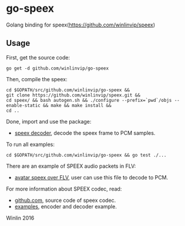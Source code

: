 # go-speex

Golang binding for speex(https://github.com/winlinvip/speex)

## Usage

First, get the source code:

```
go get -d github.com/winlinvip/go-speex
```

Then, compile the speex:

```
cd $GOPATH/src/github.com/winlinvip/go-speex &&
git clone https://github.com/winlinvip/speex.git &&
cd speex/ && bash autogen.sh && ./configure --prefix=`pwd`/objs --enable-static && make && make install &&
cd ..
```

Done, import and use the package:

* [speex decoder](dec/example_test.go), decode the speex frame to PCM samples.

To run all examples:

```
cd $GOPATH/src/github.com/winlinvip/go-speex && go test ./...
```

There are an example of SPEEX audio packets in FLV:

* [avatar speex over FLV](doc/speex_data.go), user can use this file to decode to PCM.

For more information about SPEEX codec, read:

* [github.com](https://github.com/winlinvip/speex), source code of speex codec.
* [examples](http://www.speex.org/docs/manual/speex-manual/node13.html), encoder and decoder example.

Winlin 2016
